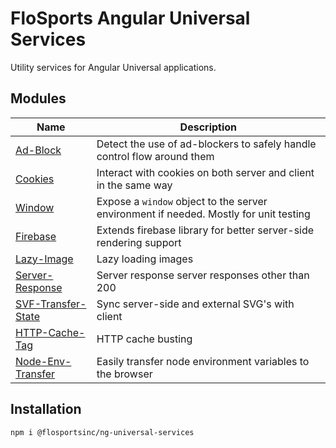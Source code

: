 # FloSports Angular Universal Services
Utility services for Angular Universal applications.

## Modules
| Name                                             | Description   |
| ------------------------------------------------ | ------------- |
| [Ad-Block](https://github.com/flocasts/flo-angular/tree/master/projects/flosportsinc/ng-universal-services/ad-block)               | Detect the use of ad-blockers to safely handle control flow around them |
| [Cookies](https://github.com/flocasts/flo-angular/tree/master/projects/flosportsinc/ng-universal-services/cookies)                 | Interact with cookies on both server and client in the same way |
| [Window](https://github.com/flocasts/flo-angular/tree/master/projects/flosportsinc/ng-universal-services/window)                   | Expose a `window` object to the server environment if needed. Mostly for unit testing |
| [Firebase](https://github.com/flocasts/flo-angular/tree/master/projects/flosportsinc/ng-universal-services/firebase)               | Extends firebase library for better server-side rendering support |
| [Lazy-Image](https://github.com/flocasts/flo-angular/tree/master/projects/flosportsinc/ng-universal-services/lazy-image)           | Lazy loading images
| [Server-Response](https://github.com/flocasts/flo-angular/tree/master/projects/flosportsinc/ng-universal-services/server-response) | Server response server responses other than 200
| [SVF-Transfer-State](https://github.com/flocasts/flo-angular/tree/master/projects/flosportsinc/ng-universal-services/svg-transfer-state)           | Sync server-side and external SVG's with client
| [HTTP-Cache-Tag](https://github.com/flocasts/flo-angular/tree/master/projects/flosportsinc/ng-universal-services/http-cache-tag)   | HTTP cache busting
| [Node-Env-Transfer](https://github.com/flocasts/flo-angular/tree/master/projects/flosportsinc/ng-universal-services/node-env-transfer) | Easily transfer node environment variables to the browser

## Installation
```sh
npm i @flosportsinc/ng-universal-services
```
